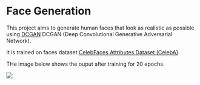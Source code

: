 # Face Generation
This project aims to generate human faces that look as realistic as possible using <a href="https://arxiv.org/abs/1511.06434">DCGAN</a> DCGAN (Deep Convolutional Generative Adversarial Network).

It is trained on faces dataset [CelebFaces Attributes Dataset (CelebA)](http://mmlab.ie.cuhk.edu.hk/projects/CelebA.html).

THe image below shows the ouput after training for 20 epochs.

<img src="./sample.jpg">
